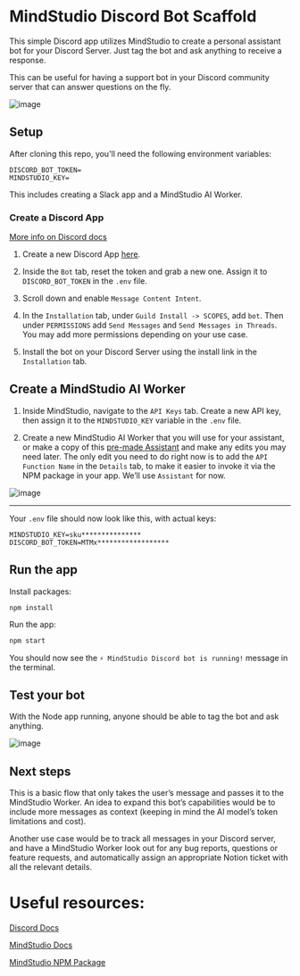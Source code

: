 # MindStudio Discord Bot Scaffold

This simple Discord app utilizes MindStudio to create a personal assistant bot for your Discord Server. Just tag the bot and ask anything to receive a response.

This can be useful for having a support bot in your Discord community server that can answer questions on the fly.

![image](https://github.com/user-attachments/assets/91a5a10b-c72c-4553-a529-1e6af73c1c4a)


## Setup

After cloning this repo, you'll need the following environment variables:

```
DISCORD_BOT_TOKEN=
MINDSTUDIO_KEY=
```

This includes creating a Slack app and a MindStudio AI Worker.

### Create a Discord App

[More info on Discord docs](https://discord.com/developers/docs/quick-start/getting-started#configuring-your-bot)

1. Create a new Discord App [here](https://discord.com/developers/applications?new_application=true).

2. Inside the `Bot` tab, reset the token and grab a new one. Assign it to `DISCORD_BOT_TOKEN` in the `.env` file. 

3. Scroll down and enable `Message Content Intent`.

4. In the `Installation` tab, under `Guild Install -> SCOPES`, add `bot`. Then under `PERMISSIONS` add `Send Messages` and `Send Messages in Threads`. You may add more permissions depending on your use case.

5. Install the bot on your Discord Server using the install link in the `Installation` tab.

## Create a MindStudio AI Worker

1. Inside MindStudio, navigate to the `API Keys` tab. Create a new API key, then assign it to the `MINDSTUDIO_KEY` variable in the `.env` file.

2. Create a new MindStudio AI Worker that you will use for your assistant, or make a copy of this [pre-made Assistant](mindstudio.ai/ais/a9804b6a-f4cd-4bf2-8760-30c4767dc9b1/remix) and make any edits you may need later. The only edit you need to do right now is to add the `API Function Name` in the `Details` tab, to make it easier to invoke it via the NPM package in your app. We’ll use `Assistant` for now.

![image](https://github.com/user-attachments/assets/31512d47-4309-4d88-a138-26f35e96cb16)

___

Your `.env` file should now look like this, with actual keys:

```
MINDSTUDIO_KEY=sku***************
DISCORD_BOT_TOKEN=MTMx******************
```

## Run the app

Install packages:

```
npm install
```

Run the app:

```jsx
npm start
```

You should now see the `⚡️ MindStudio Discord bot is running!` message in the terminal.

## Test your bot

With the Node app running, anyone should be able to tag the bot and ask anything.

![image](https://github.com/user-attachments/assets/91a5a10b-c72c-4553-a529-1e6af73c1c4a)


## Next steps

This is a basic flow that only takes the user’s message and passes it to the MindStudio Worker.
An idea to expand this bot’s capabilities would be to include more messages as context (keeping in mind the AI model’s token limitations and cost).

Another use case would be to track all messages in your Discord server, and have a MindStudio Worker look out for any bug reports, questions or feature requests, and automatically assign an appropriate Notion ticket with all the relevant details.

# Useful resources:
[Discord Docs](https://discord.com/developers/docs/quick-start/getting-started#configuring-your-bot)

[MindStudio Docs](https://help.mindstudio.ai/)

[MindStudio NPM Package](https://www.npmjs.com/package/mindstudio)